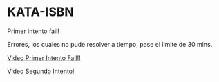 # KATA-ISBN
Primer intento fail!

Errores, los cuales no pude resolver a tiempo, pase el limite de 30 mins. 

[Video Primer Intento Fail!!](https://youtu.be/Rh3f9bzxd7I)


[Video Segundo Intento!](https://youtu.be/Z2adiTp34fI)
